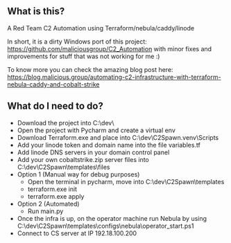 ## What is this?
A Red Team C2 Automation using Terraform/nebula/caddy/linode

In short, it is a dirty Windows port of this project: https://github.com/maliciousgroup/C2_Automation with minor fixes and improvements for stuff that was not working for me :)

To know more you can check the amazing blog post here: https://blog.malicious.group/automating-c2-infrastructure-with-terraform-nebula-caddy-and-cobalt-strike

## What do I need to do?
- Download the project into C:\dev\
- Open the project with Pycharm and create a virtual env
- Download Terraform.exe and place into C:\dev\C2Spawn\.venv\Scripts
- Add your linode token and domain name into the file variables.tf
- Add linode DNS servers in your domain control panel
- Add your own cobaltstrike.zip server files into C:\dev\C2Spawn\templates\files
- Option 1 (Manual way for debug purposes)
  - Open the terminal in pycharm, move into C:\dev\C2Spawn\templates
  - terraform.exe init
  - terraform.exe apply
- Option 2 (Automated)
  - Run main.py
- Once the infra is up, on the operator machine run Nebula by using C:\dev\C2Spawn\templates\configs\nebula\operator_start.ps1
- Connect to CS server at IP 192.18.100.200
